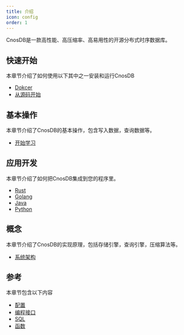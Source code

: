 ```yaml
---
title: 介绍
icon: config
order: 1
---
```


CnosDB是一款高性能、高压缩率、高易用性的开源分布式时序数据库。

## 快速开始

本章节介绍了如何使用以下其中之一安装和运行CnosDB

- [Dokcer](guide/quick_start.md#Docker)
- [从源码开始](guide/quick_start.md#从源码开始)

## 基本操作

本章节介绍了CnosDB的基本操作，包含写入数据，查询数据等。
- [开始学习](guide/QUICK_START.md#基本操作)

## 应用开发

本章节介绍了如何把CnosDB集成到您的程序里。
- [Rust](guide/application.md#Rust)
- [Golang](guide/application.md#Golang)
- [Java](guide/application.md#Java)
- [Python](guide/application.md#Python)

## 概念

本章节介绍了CnosDB的实现原理，包括存储引擎，查询引擎，压缩算法等。
- [系统架构](guide/arch.md) 


## 参考

本章节包含以下内容
- [配置](guide/reference/config.md)
- [编程接口](guide/reference/api.md)
- [SQL](guide/reference/sql.md)
- [函数](guide/reference/function.md)